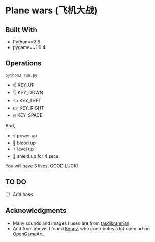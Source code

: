 # Plane wars (飞机大战)


## Built With
- Python==3.6
- pygame==1.9.4


## Operations

```
python3 run.py
```

- :point_up: KEY_UP
- :point_down: KEY_DOWN
- :point_left: KEY_LEFT
- :point_right: KEY_RIGHT
- :fire: KEY_SPACE

And,
- :zap: power up
- :pill: blood up
- :star: level up
- :beginner: shield up for 4 secs

You will have 3 lives. GOOD LUCK!


## TO DO
- [ ] Add boss


## Acknowledgments
- Many sounds and images I used are from [tasdikrahman](https://github.com/tasdikrahman/spaceShooter/tree/master/spaceshooter).
- And from above, I found [Kenny](https://opengameart.org/users/kenney), who contributes a lot open art on [OpenGameArt](https://opengameart.org/).
